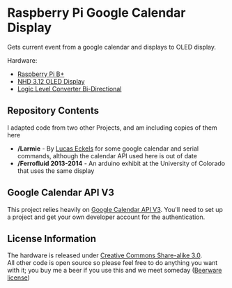 Raspberry Pi Google Calendar Display
====================================

Gets current event from a google calendar and displays to OLED display.

Hardware:
* [Raspberry Pi B+](https://www.sparkfun.com/products/12994/)
* [NHD 3.12 OLED Display](http://www.digikey.com/product-detail/en/NHD-3.12-25664UMY3/NHD-3.12-25664UMY3-ND/3712528)
* [Logic Level Converter Bi-Directional](https://www.sparkfun.com/products/12009)

Repository Contents
-------------------

I adapted code from two other Projects, and am including copies of them here
* **/Larmie** - By [Lucas Eckels](http://blog.lucaseckels.com/2009/03/02/larmie-the-arduino-alarm-scheduler/) for some google calendar and serial commands, although the calendar API used here is out of date
* **/Ferrofluid 2013-2014** - An arduino exhibit at the University of Colorado that uses the same display

Google Calendar API V3
----------------------

This project relies heavily on [Google Calendar API V3](https://developers.google.com/google-apps/calendar/).  You'll need to set up a project and get your own developer account for the authentication.

License Information
-------------------

The hardware is released under [Creative Commons Share-alike 3.0](http://creativecommons.org/licenses/by-sa/3.0/).  
All other code is open source so please feel free to do anything you want with it; you buy me a beer if you use this and we meet someday ([Beerware license](http://en.wikipedia.org/wiki/Beerware))